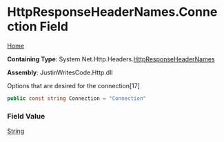 # HttpResponseHeaderNames\.Connection Field

[Home](../../../../README.md)

**Containing Type**: System\.Net\.Http\.Headers\.[HttpResponseHeaderNames](../README.md)

**Assembly**: JustinWritesCode\.Http\.dll

  
Options that are desired for the connection\[17\]

```csharp
public const string Connection = "Connection"
```

### Field Value

[String](https://docs.microsoft.com/en-us/dotnet/api/system.string)

